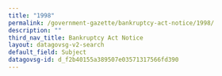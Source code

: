 ```yaml
---
title: "1998"
permalink: /government-gazette/bankruptcy-act-notice/1998/
description: ""
third_nav_title: Bankruptcy Act Notice
layout: datagovsg-v2-search
default_field: Subject
datagovsg-id: d_f2b40155a389507e03571317566fd390
---
```

